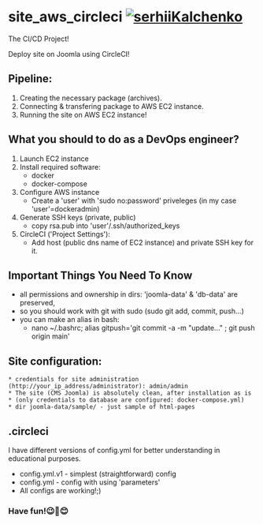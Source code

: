 # site_aws_circleci [![serhiiKalchenko](https://circleci.com/gh/serhiiKalchenko/site_aws_circleci.svg?style=svg)](https://app.circleci.com/pipelines/github/serhiiKalchenko/site_aws_circleci)

The CI/CD Project!

Deploy site on Joomla using CircleCI!

## Pipeline:
1. Creating the necessary package (archives).
2. Connecting & transfering package to AWS EC2 instance.
3. Running the site on AWS EC2 instance!

## What you should to do as a DevOps engineer?
1. Launch EC2 instance
2. Install required software:
    * docker
    * docker-compose
3. Configure AWS instance
   * Create a 'user' with 'sudo no:password' priveleges (in my case 'user'=dockeradmin)
4. Generate SSH keys (private, public)
   * copy rsa.pub into 'user'/.ssh/authorized_keys
5. CircleCI ('Project Settings'):
   * Add host (public dns name of EC2 instance) and private SSH key for it.

## Important Things You Need To Know
  * all permissions and ownership in dirs: 'joomla-data' & 'db-data' are preserved, 
  * so you should work with git with sudo (sudo git add, commit, push...)
  * you can make an alias in bash:
  	* nano ~/.bashrc; alias gitpush='git commit -a -m "update..." ; git push origin main'

## Site configuration:
	* credentials for site administration (http://your_ip_address/administrator): admin/admin
	* The site (CMS Joomla) is absolutely clean, after installation as is 
	* (only credentials to database are configured: docker-compose.yml)
	* dir joomla-data/sample/ - just sample of html-pages
	
## .circleci
I have different versions of config.yml for better understanding in educational purposes.
  * config.yml.v1 - simplest (straightforward) config
  * config.yml - config with using 'parameters'
  * All configs are working!;)

### Have fun!:wink::hugs::blush:  
